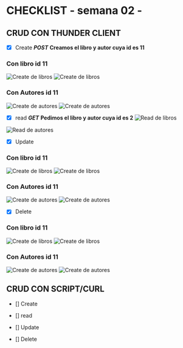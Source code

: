 # CHECKLIST - semana 02 -


## **CRUD CON THUNDER CLIENT**

- [X] Create ***POST*** **Creamos el libro y autor cuya id es 11**
### Con libro id 11
![Create de libros](./img/createBooks.png)
![Create de libros](./img/createBooks2.png)
### Con Autores id 11
![Create de autores](./img/createAuthors.png)
![Create de autores](./img/createAuthors2.png)

- [X] read  ***GET*** **Pedimos el libro y autor cuya id es 2**
![Read de libros](./img/readBooks.png)

![Read de autores](./img/readAuthors.png)

- [x] Update
### Con libro id 11
![Create de libros](./img/updbooks.png)
![Create de libros](./img/updBooks2.png)
### Con Autores id 11
![Create de autores](./img/updAuthors.png)
![Create de autores](./img/updAuthors2.png)

- [x] Delete
### Con libro id 11
![Create de libros](./img/dltbooks.png)
![Create de libros](./img/dltBooks2.png)
### Con Autores id 11
![Create de autores](./img/dltAuthors.png)
![Create de autores](./img/dltAuthors2.png)

## CRUD CON SCRIPT/CURL

- [] Create

- [] read

- [] Update

- [] Delete